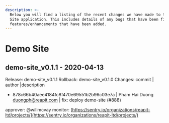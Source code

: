 ```yaml
---
description: >-
  Below you will find a listing of the recent changes we have made to the Demo
  Site application. This includes details of any bugs that have been fixed or
  features/enhancements that have been added.
---
```


# Demo Site

## demo-site\_v0.1.1 - 2020-04-13

Release: demo-site\_v0.1.1 Rollback: demo-site\_v0.1.0 Changes: commit \| author \|description

* 878c66b40aee4184fc8f470e69551b2b96c03e7a \| Pham Hai Duong [duongph@reapit.com](mailto:duongph@reapit.com) \| fix: deploy demo-site \(\#888\)

approver: @willmcvay monitor: [https://sentry.io/organizations/reapit-ltd/projects/](https://sentry.io/organizations/reapit-ltd/projects/)

